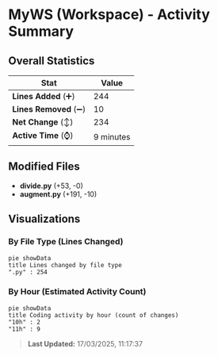 # MyWS (Workspace) - Activity Summary 

## Overall Statistics

| Stat                   | Value                                                             |
| ---------------------- | ----------------------------------------------------------------- |
| **Lines Added** (➕)   | 244                                          |
| **Lines Removed** (➖) | 10                                        |
| **Net Change** (↕)    | 234                |
| **Active Time** (⌚)   | 9 minutes |


## Modified Files
- **divide.py** (+53, -0)
- **augment.py** (+191, -10)

## Visualizations

### By File Type (Lines Changed)

```mermaid
pie showData
title Lines changed by file type
".py" : 254
```

### By Hour (Estimated Activity Count)

```mermaid
pie showData
title Coding activity by hour (count of changes)
"10h" : 2
"11h" : 9
```


> **Last Updated:** 17/03/2025, 11:17:37